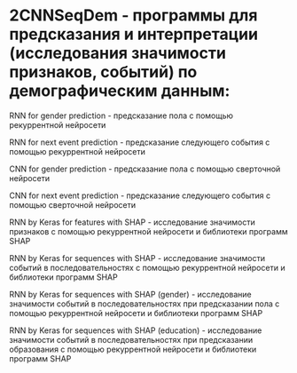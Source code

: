 # 2CNNSeqDem - программы для предсказания и интерпретации (исследования значимости признаков, событий) по демографическим данным:

 
RNN for gender prediction - предсказание пола с помощью рекуррентной нейросети
 
RNN for next event prediction - предсказание следующего события с помощью рекуррентной нейросети
 
СNN for gender prediction - предсказание пола с помощью сверточной нейросети
 
СNN for next event prediction - предсказание следующего события с помощью сверточной нейросети

RNN by Keras for features with SHAP - исследование значимости признаков с помощью рекуррентной нейросети и библиотеки программ SHAP

RNN by Keras for sequences with SHAP - исследование значимости событий в последовательностях с помощью рекуррентной нейросети и библиотеки программ SHAP

RNN by Keras for sequences with SHAP (gender) - исследование значимости событий в последовательностях при предсказании пола с помощью рекуррентной нейросети и библиотеки программ SHAP

RNN by Keras for sequences with SHAP (education) - исследование значимости событий в последовательностях при предсказании образования с помощью рекуррентной нейросети и библиотеки программ SHAP
